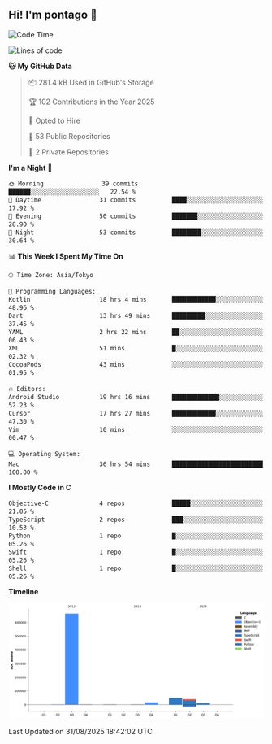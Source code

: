 ## Hi! I'm pontago 👋

<!--START_SECTION:waka-->
![Code Time](http://img.shields.io/badge/Code%20Time-590%20hrs%2058%20mins-blue)

![Lines of code](https://img.shields.io/badge/From%20Hello%20World%20I%27ve%20Written-778.6%20thousand%20lines%20of%20code-blue)

**🐱 My GitHub Data** 

> 📦 281.4 kB Used in GitHub's Storage 
 > 
> 🏆 102 Contributions in the Year 2025
 > 
> 💼 Opted to Hire
 > 
> 📜 53 Public Repositories 
 > 
> 🔑 2 Private Repositories 
 > 
**I'm a Night 🦉** 

```text
🌞 Morning                39 commits          ██████░░░░░░░░░░░░░░░░░░░   22.54 % 
🌆 Daytime                31 commits          ████░░░░░░░░░░░░░░░░░░░░░   17.92 % 
🌃 Evening                50 commits          ███████░░░░░░░░░░░░░░░░░░   28.90 % 
🌙 Night                  53 commits          ████████░░░░░░░░░░░░░░░░░   30.64 % 
```


📊 **This Week I Spent My Time On** 

```text
🕑︎ Time Zone: Asia/Tokyo

💬 Programming Languages: 
Kotlin                   18 hrs 4 mins       ████████████░░░░░░░░░░░░░   48.96 % 
Dart                     13 hrs 49 mins      █████████░░░░░░░░░░░░░░░░   37.45 % 
YAML                     2 hrs 22 mins       ██░░░░░░░░░░░░░░░░░░░░░░░   06.43 % 
XML                      51 mins             █░░░░░░░░░░░░░░░░░░░░░░░░   02.32 % 
CocoaPods                43 mins             ░░░░░░░░░░░░░░░░░░░░░░░░░   01.95 % 

🔥 Editors: 
Android Studio           19 hrs 16 mins      █████████████░░░░░░░░░░░░   52.23 % 
Cursor                   17 hrs 27 mins      ████████████░░░░░░░░░░░░░   47.30 % 
Vim                      10 mins             ░░░░░░░░░░░░░░░░░░░░░░░░░   00.47 % 

💻 Operating System: 
Mac                      36 hrs 54 mins      █████████████████████████   100.00 % 
```

**I Mostly Code in C** 

```text
Objective-C              4 repos             █████░░░░░░░░░░░░░░░░░░░░   21.05 % 
TypeScript               2 repos             ███░░░░░░░░░░░░░░░░░░░░░░   10.53 % 
Python                   1 repo              █░░░░░░░░░░░░░░░░░░░░░░░░   05.26 % 
Swift                    1 repo              █░░░░░░░░░░░░░░░░░░░░░░░░   05.26 % 
Shell                    1 repo              █░░░░░░░░░░░░░░░░░░░░░░░░   05.26 % 
```



**Timeline**

![Lines of Code chart](https://raw.githubusercontent.com/pontago/pontago/main/assets/bar_graph.png)


 Last Updated on 31/08/2025 18:42:02 UTC
<!--END_SECTION:waka-->
